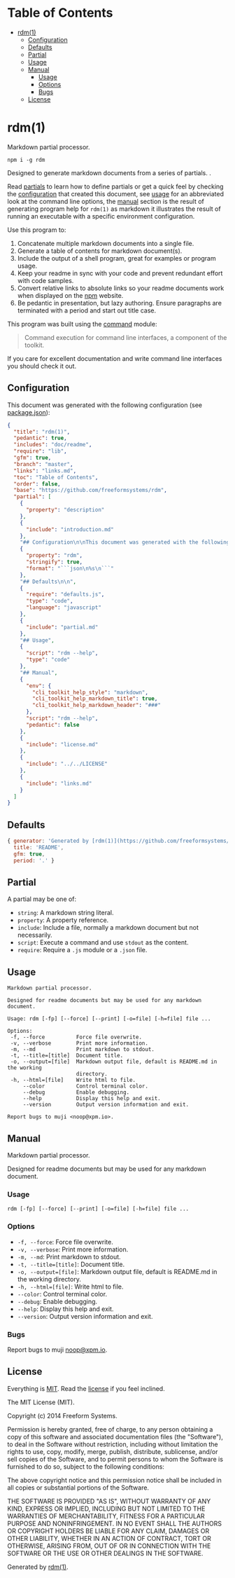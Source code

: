 Table of Contents
=================

* [rdm(1)](https://github.com/freeformsystems/rdm#rdm1)
  * [Configuration](https://github.com/freeformsystems/rdm#configuration)
  * [Defaults](https://github.com/freeformsystems/rdm#defaults)
  * [Partial](https://github.com/freeformsystems/rdm#partial)
  * [Usage](https://github.com/freeformsystems/rdm#usage)
  * [Manual](https://github.com/freeformsystems/rdm#manual)
    * [Usage](https://github.com/freeformsystems/rdm#usage)
    * [Options](https://github.com/freeformsystems/rdm#options)
    * [Bugs](https://github.com/freeformsystems/rdm#bugs)
  * [License](https://github.com/freeformsystems/rdm#license)

rdm(1)
======

Markdown partial processor.

```
npm i -g rdm
```

Designed to generate markdown documents from a series of partials. .

Read [partials](https://github.com/freeformsystems/rdm#partials) to learn how to define partials or get a quick feel by checking the [configuration](https://github.com/freeformsystems/rdm#configuration) that created this document, see [usage](https://github.com/freeformsystems/rdm#usage) for an abbreviated look at the command line options, the [manual](https://github.com/freeformsystems/rdm#manual) section is the result of generating program help for `rdm(1)` as markdown it illustrates the result of running an executable with a specific environment configuration.

Use this program to:

1. Concatenate multiple markdown documents into a single file.
2. Generate a table of contents for markdown document(s).
3. Include the output of a shell program, great for examples or program usage.
4. Keep your readme in sync with your code and prevent redundant effort with code samples.
5. Convert relative links to absolute links so your readme documents work when displayed on the [npm](http://npmjs.org) website.
6. Be pedantic in presentation, but lazy authoring. Ensure paragraphs are terminated with a period and start out title case.

This program was built using the [command](https://github.com/freeformsystems/cli-command) module:

> Command execution for command line interfaces, a component of the toolkit.

If you care for excellent documentation and write command line interfaces you should check it out.

## Configuration

This document was generated with the following configuration (see [package.json](https://github.com/freeformsystems/rdm/blob/master/package.json)):

```json
{
  "title": "rdm(1)",
  "pedantic": true,
  "includes": "doc/readme",
  "require": "lib",
  "gfm": true,
  "branch": "master",
  "links": "links.md",
  "toc": "Table of Contents",
  "order": false,
  "base": "https://github.com/freeformsystems/rdm",
  "partial": [
    {
      "property": "description"
    },
    {
      "include": "introduction.md"
    },
    "## Configuration\n\nThis document was generated with the following configuration (see [package.json](/package.json)):",
    {
      "property": "rdm",
      "stringify": true,
      "format": "```json\n%s\n```"
    },
    "## Defaults\n\n",
    {
      "require": "defaults.js",
      "type": "code",
      "language": "javascript"
    },
    {
      "include": "partial.md"
    },
    "## Usage",
    {
      "script": "rdm --help",
      "type": "code"
    },
    "## Manual",
    {
      "env": {
        "cli_toolkit_help_style": "markdown",
        "cli_toolkit_help_markdown_title": true,
        "cli_toolkit_help_markdown_header": "###"
      },
      "script": "rdm --help",
      "pedantic": false
    },
    {
      "include": "license.md"
    },
    {
      "include": "../../LICENSE"
    },
    {
      "include": "links.md"
    }
  ]
}
```

## Defaults

```javascript
{ generator: 'Generated by [rdm(1)](https://github.com/freeformsystems/rdm).',
  title: 'README',
  gfm: true,
  period: '.' }
```

## Partial

A partial may be one of:

* `string`: A markdown string literal.
* `property`: A property reference.
* `include`: Include a file, normally a markdown document but not necessarily.
* `script`: Execute a command and use `stdout` as the content.
* `require`: Require a `.js` module or a `.json` file.

## Usage

```
Markdown partial processor.

Designed for readme documents but may be used for any markdown document.

Usage: rdm [-fp] [--force] [--print] [-o=file] [-h=file] file ...

Options:
 -f, --force          Force file overwrite.
 -v, --verbose        Print more information.
 -m, --md             Print markdown to stdout.
 -t, --title=[title]  Document title.
 -o, --output=[file]  Markdown output file, default is README.md in the working
                      directory.
 -h, --html=[file]    Write html to file.
     --color          Control terminal color.
     --debug          Enable debugging.
     --help           Display this help and exit.
     --version        Output version information and exit.

Report bugs to muji <noop@xpm.io>.
```

## Manual

Markdown partial processor.

Designed for readme documents but may be used for any markdown document.

### Usage

```
rdm [-fp] [--force] [--print] [-o=file] [-h=file] file ...
```

### Options

* `-f, --force`: Force file overwrite.
* `-v, --verbose`: Print more information.
* `-m, --md`: Print markdown to stdout.
* `-t, --title=[title]`: Document title.
* `-o, --output=[file]`: Markdown output file, default is README.md in the working directory.
* `-h, --html=[file]`: Write html to file.
* `--color`: Control terminal color.
* `--debug`: Enable debugging.
* `--help`: Display this help and exit.
* `--version`: Output version information and exit.

### Bugs

Report bugs to muji [&#110;&#x6f;&#111;&#x70;&#64;&#x78;&#x70;&#109;&#x2e;&#x69;&#x6f;](&#x6d;&#x61;&#105;&#108;&#x74;&#111;&#x3a;&#110;&#x6f;&#111;&#x70;&#64;&#x78;&#x70;&#109;&#x2e;&#x69;&#x6f;).

## License

Everything is [MIT](http://en.wikipedia.org/wiki/MIT_License). Read the [license](https://github.com/freeformsystems/rdm/blob/master/LICENSE) if you feel inclined.

The MIT License (MIT).

Copyright (c) 2014 Freeform Systems.

Permission is hereby granted, free of charge, to any person obtaining a copy of
this software and associated documentation files (the &quot;Software&quot;), to deal in
the Software without restriction, including without limitation the rights to
use, copy, modify, merge, publish, distribute, sublicense, and/or sell copies of
the Software, and to permit persons to whom the Software is furnished to do so,
subject to the following conditions:

The above copyright notice and this permission notice shall be included in all
copies or substantial portions of the Software.

THE SOFTWARE IS PROVIDED &quot;AS IS&quot;, WITHOUT WARRANTY OF ANY KIND, EXPRESS OR
IMPLIED, INCLUDING BUT NOT LIMITED TO THE WARRANTIES OF MERCHANTABILITY, FITNESS
FOR A PARTICULAR PURPOSE AND NONINFRINGEMENT. IN NO EVENT SHALL THE AUTHORS OR
COPYRIGHT HOLDERS BE LIABLE FOR ANY CLAIM, DAMAGES OR OTHER LIABILITY, WHETHER
IN AN ACTION OF CONTRACT, TORT OR OTHERWISE, ARISING FROM, OUT OF OR IN
CONNECTION WITH THE SOFTWARE OR THE USE OR OTHER DEALINGS IN THE SOFTWARE.

Generated by [rdm(1)](https://github.com/freeformsystems/rdm).

[node]: http://nodejs.org
[npm]: http://npmjs.org
[command]: https://github.com/freeformsystems/cli-command
[usage]: https://github.com/freeformsystems/rdm#usage
